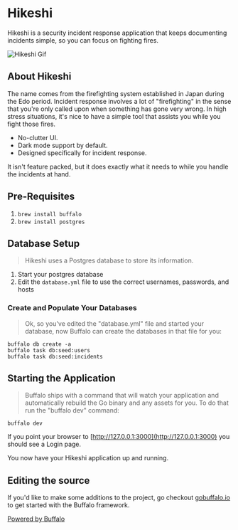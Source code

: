 # Hikeshi

Hikeshi is a security incident response application that keeps documenting incidents simple, so you can focus on fighting fires. 


![Hikeshi Gif](/assets/images/hikeshi.gif)


## About Hikeshi

The name comes from the firefighting system established in Japan during the Edo period. Incident response involves a lot of "firefighting" in the sense that you're only called upon when something has gone very wrong. In high stress situations, it's nice to have a simple tool that assists you while you fight those fires.

- No-clutter UI. 
- Dark mode support by default.
- Designed specifically for incident response.

It isn't feature packed, but it does exactly what it needs to while you handle the incidents at hand.


## Pre-Requisites

1. `brew install buffalo`
2. `brew install postgres`

## Database Setup

> Hikeshi uses a Postgres database to store its information. 

1. Start your postgres database
1. Edit the `database.yml` file to use the correct usernames, passwords, and hosts 

### Create and Populate Your Databases

> Ok, so you've edited the "database.yml" file and started your database, now Buffalo can create the databases in that file for you:

```shell
buffalo db create -a
buffalo task db:seed:users
buffalo task db:seed:incidents
```

## Starting the Application

> Buffalo ships with a command that will watch your application and automatically rebuild the Go binary and any assets for you. To do that run the "buffalo dev" command:

```shell
buffalo dev
```

If you point your browser to [http://127.0.0.1:3000](http://127.0.0.1:3000) you should see a Login page.

You now have your Hikeshi application up and running.

## Editing the source

If you'd like to make some additions to the project, go checkout [gobuffalo.io](http://gobuffalo.io) to get started with the Buffalo framework.

[Powered by Buffalo](http://gobuffalo.io)
